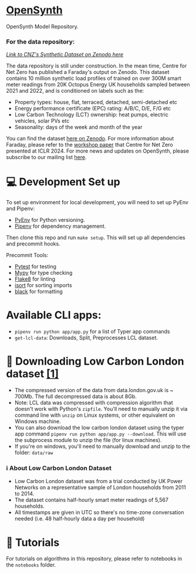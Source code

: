# [OpenSynth](https://lfenergy.org/projects/opensynth/)
OpenSynth Model Repository.

### For the data repository:
[_Link to CNZ's Synthetic Dataset on Zenodo here_](https://zenodo.org/records/13618456)

The data repository is still under construction. In the mean time, Centre for Net Zero has published a Faraday's output on Zenodo. This dataset contains 10 million synthetic load profiles of trained on over 300M smart meter readings from 20K Octopus Energy UK households sampled between 2021 and 2022, and is conditioned on labels such as the:
- Property types: house, flat, terraced, detached, semi-detached etc
- Energy performance certificate (EPC) rating: A/B/C, D/E, F/G etc
- Low Carbon Technology (LCT) ownership: heat pumps, electric vehicles, solar PVs etc
- Seasonality: days of the week and month of the year

You can find the dataset [here on Zenodo](https://zenodo.org/records/13618456). For more information about Faraday, please refer to the [workshop paper](https://arxiv.org/abs/2404.04314) that Centre for Net Zero presented at ICLR 2024. For more news and updates on OpenSynth, please subscribe to our mailing list [here](https://lists.lfenergy.org/g/opensynth-discussion).




# 💻 Development Set up

To set up environment for local development, you will need to set up PyEnv and Pipenv:
- [PyEnv](https://github.com/pyenv/pyenv) for Python versioning.
- [Pipenv](https://github.com/pypa/pipenv) for dependency management.

Then clone this repo and run `make setup`. This will set up all dependencies and precommit hooks.

Precommit Tools:
* [Pytest](https://github.com/pytest-dev/pytest/) for testing
* [Mypy](https://mypy.readthedocs.io/en/stable/) for type checking
* [Flake8](https://flake8.pycqa.org/en/latest/) for linting
* [isort](https://github.com/PyCQA/isort) for sorting imports
* [black](https://github.com/psf/black) for formatting


# Available CLI apps:
- `pipenv run python app/app.py` for a list of Typer app commands
- `get-lcl-data`: Downloads, Split, Preprocesses LCL dataset.


# 💽 Downloading Low Carbon London dataset [[1]](https://data.london.gov.uk/dataset/smartmeter-energy-use-data-in-london-households)
- The compressed version of the data from data.london.gov.uk is ~ 700Mb. The full decompressed data is about 8Gb.
- Note: LCL data was compressed with compression algorithm that doesn't work with Python's `zipfile`. You'll need to manually unzip it via command line with `unzip` on Linux systems, or other equivalent on Windows machine.
- You can also download the low carbon london dataset using the typer app command `pipenv run python app/app.py --download`. This will use the subprocess module to unzip the file (for linux machines).
- If you're on windows, you'll need to manually download and unzip to the folder: `data/raw`

### ℹ️ About Low Carbon London Dataset
- Low Carbon London dataset was from a trial conducted by UK Power Networks on a representative sample of London households from 2011 to 2014.
- The dataset contains half-hourly smart meter readings of 5,567 households.
- All timestamps are given in UTC so there's no time-zone conversation needed (i.e. 48 half-hourly data a day per household)


# 📕 Tutorials
For tutorials on algorithms in this repository, please refer to notebooks in the `notebooks` folder.
